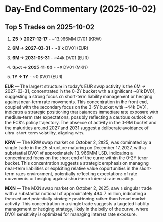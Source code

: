 # Day-End Commentary (2025-10-02)



## Top 5 Trades on 2025-10-02

1. **Z5 → 2027-12-17** - ~13.966MM DV01 (KRW)

2. **6M → 2027-03-31** - ~81k DV01 (EUR)

3. **6M → 2031-03-31** - ~44k DV01 (EUR)

4. **Spot → 2025-11-03** - ~0 DV01 (MXN)

5. **1Y → 1Y** - ~0 DV01 (EUR)



**EUR** — The largest structure in today's EUR swap activity is the 6M → 2027-03-31, concentrated in the 0-2Y bucket with a significant ~81k DV01, suggesting a strong focus on short-term liability management or hedging against near-term rate movements. This concentration in the front end, coupled with the secondary focus on the 3-5Y bucket with ~44k DV01, indicates a strategic positioning that balances immediate rate exposure with medium-term rate expectations, possibly reflecting a cautious outlook on the ECB's policy trajectory. The absence of activity in the 0-9M bucket and the maturities around 2027 and 2031 suggest a deliberate avoidance of ultra-short-term volatility, aligning with.

**KRW** — The KRW swap market on October 2, 2025, was dominated by a single trade in the Z5 structure maturing on December 17, 2027, with a substantial DV01 of approximately 13. 966MM USD, indicating a concentrated focus on the short end of the curve within the 0-2Y tenor bucket. This concentration suggests a strategic emphasis on managing near-term liabilities or exploiting relative value opportunities in the short-term rates environment, potentially reflecting expectations of rate movements or hedging against short-term interest rate volatility.

**MXN** — The MXN swap market on October 2, 2025, saw a singular trade with a substantial notional of approximately 494. 7 million, indicating a focused and potentially strategic positioning rather than broad market activity. This concentration in a single trade suggests a targeted liability management or hedging strategy, likely in the belly of the curve, where DV01 sensitivity is optimized for managing interest rate exposure.